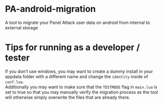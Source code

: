 # PA-android-migration
A tool to migrate your Panel Attack user data on android from internal to external storage

# Tips for running as a developer / tester

If you don't use windows, you may want to create a dummy install in your appdata folder with a different name and change the `identity` inside of `conf.lua`.  
Additionally you may want to make sure that the `TESTMODE` flag in `main.lua` is set to true so that you may manually verify the migration process as the tool will otherwise simply overwrite the files that are already there.